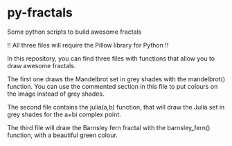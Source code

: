 # py-fractals
Some python scripts to build awesome fractals

!! All three files will require the Pillow library for Python !!

In this repository, you can find three files with functions that allow you to draw awesome fractals.

The first one draws the Mandelbrot set in grey shades with the mandelbrot() function. You can use the commented section in this file to put colours on the image instead of grey shades.

The second file contains the julia(a,b) function, that will draw the Julia set in grey shades for the a+bi complex point.

The third file will draw the Barnsley fern fractal with the barnsley_fern() function, with a beautiful green colour.
